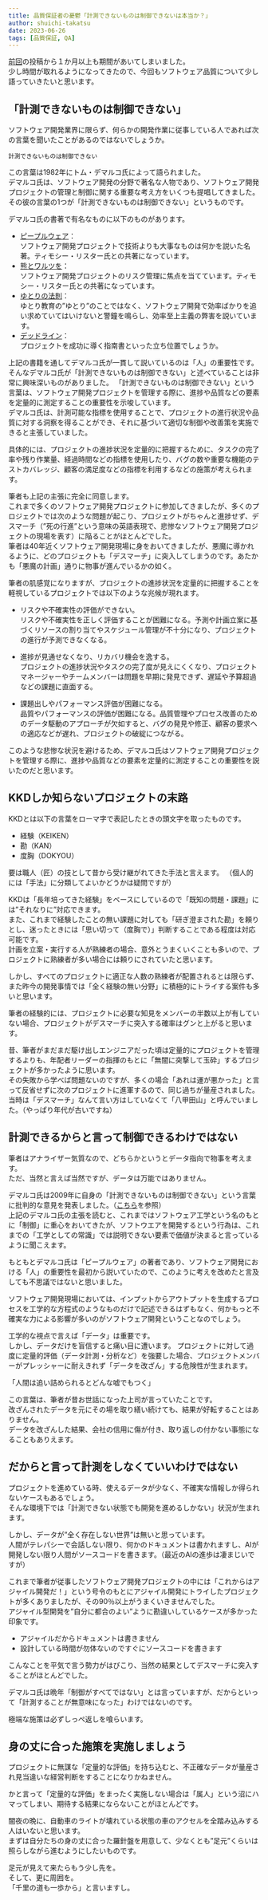 ```yaml
---
title: 品質保証者の憂鬱「計測できないものは制御できないは本当か？」
author: shuichi-takatsu
date: 2023-06-26
tags: [品質保証, QA]
---
```


[前回](/blogs/2023/05/08/melancholy-of-qaer-05/)の投稿から１か月以上も期間があいてしまいました。  
少し時間が取れるようになってきたので、今回もソフトウェア品質について少し語っていきたいと思います。

## 「計測できないものは制御できない」

ソフトウェア開発業界に限らず、何らかの開発作業に従事している人であれば次の言葉を聞いたことがあるのではないでしょうか。

`計測できないものは制御できない`

この言葉は1982年にトム・デマルコ氏によって語られました。  
デマルコ氏は、ソフトウェア開発の分野で著名な人物であり、ソフトウェア開発プロジェクトの管理と制御に関する重要な考え方をいくつも提唱してきました。  
その彼の言葉の1つが「計測できないものは制御できない」というものです。

デマルコ氏の書著で有名なものに以下のものがあります。  
- [ピープルウェア](https://www.amazon.co.jp/dp/4822285243/)：  
ソフトウェア開発プロジェクトで技術よりも大事なものは何かを説いた名著。ティモシー・リスター氏との共著になっています。
- [熊とワルツを](https://www.amazon.co.jp/dp/4822281868/)：  
ソフトウェア開発プロジェクトのリスク管理に焦点を当てています。ティモシー・リスター氏との共著になっています。
- [ゆとりの法則](https://www.amazon.co.jp/dp/4822281116/)：  
ゆとり教育の”ゆとり”のことではなく、ソフトウェア開発で効率ばかりを追い求めていてはいけないと警鐘を鳴らし、効率至上主義の弊害を説いています。  
- [デッドライン](https://www.amazon.co.jp/dp/4822280535/)：  
プロジェクトを成功に導く指南書といった立ち位置でしょうか。

上記の書籍を通してデマルコ氏が一貫して説いているのは「人」の重要性です。  
そんなデマルコ氏が「計測できないものは制御できない」と述べていることは非常に興味深いものがありました。
「計測できないものは制御できない」という言葉は、ソフトウェア開発プロジェクトを管理する際に、進捗や品質などの要素を定量的に測定することの重要性を示唆しています。  
デマルコ氏は、計測可能な指標を使用することで、プロジェクトの進行状況や品質に対する洞察を得ることができ、それに基づいて適切な制御や改善策を実施できると主張していました。  

具体的には、プロジェクトの進捗状況を定量的に把握するために、タスクの完了率や残り作業量、経過時間などの指標を使用したり、バグの数や重要な機能のテストカバレッジ、顧客の満足度などの指標を利用するなどの施策が考えられます。  

筆者も上記の主張に完全に同意します。  
これまで多くのソフトウェア開発プロジェクトに参加してきましたが、多くのプロジェクトでは次のような問題が起こり、プロジェクトがちゃんと進捗せず、デスマーチ（”死の行進”という意味の英語表現で、悲惨なソフトウェア開発プロジェクトの現場を表す）に陥ることがほとんどでした。  
筆者は40年近くソフトウェア開発現場に身をおいてきましたが、悪魔に導かれるように、どのプロジェクトも「デスマーチ」に突入してしまうのです。あたかも「悪魔の計画」通りに物事が進んでいるかの如く。   

筆者の肌感覚になりますが、プロジェクトの進捗状況を定量的に把握することを軽視しているプロジェクトでは以下のような兆候が現れます。  

- リスクや不確実性の評価ができない。  
リスクや不確実性を正しく評価することが困難になる。予測や計画立案に基づくリソースの割り当てやスケジュール管理が不十分になり、プロジェクトの進行が予測できなくなる。

- 進捗が見通せなくなり、リカバリ機会を逸する。  
プロジェクトの進捗状況やタスクの完了度が見えにくくなり、プロジェクトマネージャーやチームメンバーは問題を早期に発見できず、遅延や予算超過などの課題に直面する。

- 課題出しやパフォーマンス評価が困難になる。  
品質やパフォーマンスの評価が困難になる。品質管理やプロセス改善のためのデータ駆動のアプローチが欠如すると、バグの発見や修正、顧客の要求への適応などが遅れ、プロジェクトの破綻につながる。

このような悲惨な状況を避けるため、デマルコ氏はソフトウェア開発プロジェクトを管理する際に、進捗や品質などの要素を定量的に測定することの重要性を説いたのだと思います。

## KKDしか知らないプロジェクトの末路

KKDとは以下の言葉をローマ字で表記したときの頭文字を取ったものです。  

- 経験（KEIKEN）
- 勘（KAN）
- 度胸（DOKYOU）

要は職人（匠）の技として昔から受け継がれてきた手法と言えます。
（個人的には「手法」に分類してよいかどうかは疑問ですが）

KKDは「長年培ってきた経験」をベースにしているので「既知の問題・課題」には”それなりに”対応できます。  
また、これまで経験したことの無い課題に対しても「研ぎ澄まされた勘」を頼りとし、迷ったときには「思い切って（度胸で）」判断することである程度は対応可能です。  
計画を立案・実行する人が熟練者の場合、意外とうまくいくことも多いので、プロジェクトに熟練者が多い場合には頼りにされていたと思います。

しかし、すべてのプロジェクトに適正な人数の熟練者が配置されるとは限らず、また昨今の開発事情では「全く経験の無い分野」に積極的にトライする案件も多いと思います。

筆者の経験的には、プロジェクトに必要な知見をメンバーの半数以上が有していない場合、プロジェクトがデスマーチに突入する確率はグンと上がると思います。

昔、筆者がまだまだ駆け出しエンジニアだった頃は定量的にプロジェクトを管理するよりも、年配者リーダーの指揮のもとに「無闇に突撃して玉砕」するプロジェクトが多かったように思います。  
その失敗から学べば問題ないのですが、多くの場合「あれは運が悪かった」と言って反省せずに次のプロジェクトに進軍するので、同じ過ちが量産されました。  
当時は「デスマーチ」なんて言い方はしていなくて「八甲田山」と呼んでいました。（やっぱり年代が古いですね）  

## 計測できるからと言って制御できるわけではない

筆者はアナライザー気質なので、どちらかというとデータ指向で物事を考えます。  
ただ、当然と言えば当然ですが、データは万能ではありません。  

デマルコ氏は2009年に自身の「計測できないものは制御できない」という言葉に批判的な意見を発表しました。（[こちら](https://www.infoq.com/jp/news/2009/08/demarco-software-engineering-/)を参照）  
上記のデマルコ氏の主張を読むと、これまではソフトウェア工学という名のもとに「制御」に重心をおいてきたが、ソフトウエアを開発するという行為は、これまでの「工学としての常識」では説明できない要素で価値が決まると言っているように聞こえます。  

もともとデマルコ氏は「ピープルウェア」の著者であり、ソフトウェア開発における「人」の重要性を最初から説いていたので、このように考えを改めたと言及しても不思議ではないと思いました。

ソフトウェア開発現場においては、インプットからアウトプットを生成するプロセスを工学的な方程式のようなものだけで記述できるはずもなく、何かもっと不確実な力による影響が多いのがソフトウェア開発ということなのでしょう。

工学的な視点で言えば「データ」は重要です。  
しかし、データだけを盲信すると痛い目に遭います。
プロジェクトに対して過度に定量的評価（データ計測・分析など）を強要した場合、プロジェクトメンバーがプレッシャーに耐えきれず「データを改ざん」する危険性が生まれます。  

「人間は追い詰められるとどんな嘘でもつく」

この言葉は、筆者が昔お世話になった上司が言っていたことです。  
改ざんされたデータを元にその場を取り繕い続けても、結果が好転することはありません。  
データを改ざんした結果、会社の信用に傷が付き、取り返しの付かない事態になることもありえます。

## だからと言って計測をしなくていいわけではない

プロジェクトを進めている時、使えるデータが少なく、不確実な情報しか得られないケースもあるでしょう。  
そんな環境下では「計測できない状態でも開発を進めるしかない」状況が生まれます。  

しかし、データが”全く存在しない世界”は無いと思っています。  
人間がテレパシーで会話しない限り、何かのドキュメントは書かれますし、AIが開発しない限り人間がソースコードを書きます。（最近のAIの進歩は凄まじいですが）  

これまで筆者が従事したソフトウェア開発プロジェクトの中には「これからはアジャイル開発だ！」という号令のもとにアジャイル開発にトライしたプロジェクトが多くありましたが、その90％以上がうまくいきませんでした。  
アジャイル型開発を”自分に都合のよい”ように勘違いしているケースが多かった印象です。  
- アジャイルだからドキュメントは書きません
- 設計している時間が勿体ないのですぐにソースコードを書きます

こんなことを平気で言う勢力がはびこり、当然の結果としてデスマーチに突入することがほとんどでした。

デマルコ氏は晩年「制御がすべてではない」とは言っていますが、だからといって「計測することが無意味になった」わけではないのです。

極端な施策は必ずしっぺ返しを喰らいます。  

## 身の丈に合った施策を実施しましょう

プロジェクトに無謀な「定量的な評価」を持ち込むと、不正確なデータが量産され見当違いな経営判断をすることになりかねません。  

かと言って「定量的な評価」をまったく実施しない場合は「属人」という沼にハマってしまい、期待する結果にならないことがほとんどです。  

闇夜の晩に、自動車のライトが壊れている状態の車のアクセルを全踏み込みする人はいないと思います。  
まずは自分たちの身の丈に合った羅針盤を用意して、少なくとも”足元”くらいは照らしながら進むようにしたいものです。  

足元が見えて来たらもう少し先を。  
そして、更に周囲を。  
「千里の道も一歩から」と言いますし。
